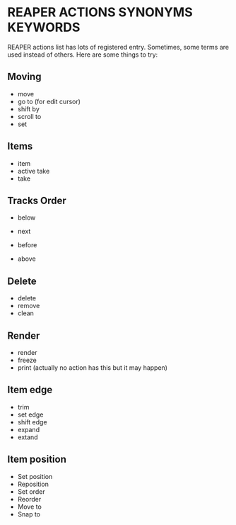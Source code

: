 # REAPER ACTIONS SYNONYMS KEYWORDS

REAPER actions list has lots of registered entry. Sometimes, some terms are used instead of others. Here are some things to try:

## Moving

* move
* go to (for edit cursor)
* shift by
* scroll to
* set

## Items

* item
* active take
* take

## Tracks Order

* below
* next

* before
* above

## Delete

* delete
* remove
* clean

## Render

* render
* freeze
* print (actually no action has this but it may happen)

## Item edge

* trim
* set edge
* shift edge
* expand
* extand

## Item position

* Set position
* Reposition
* Set order
* Reorder
* Move to
* Snap to
